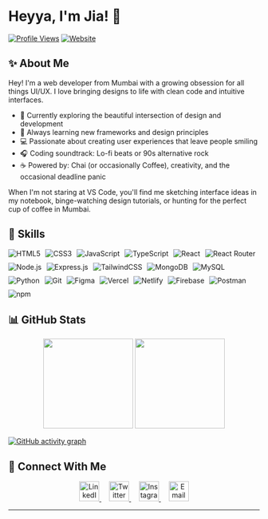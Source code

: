 # Heyya, I'm Jia! 👋

[![Profile Views](https://komarev.com/ghpvc/?username=jia2005&color=blueviolet)](https://github.com/jia2005) [![Website](https://img.shields.io/badge/Portfolio-Coming%20Soon-purple)](https://github.com/jia2005)

## ✨ About Me 

Hey! I'm a web developer from Mumbai with a growing obsession for all things UI/UX. I love bringing designs to life with clean code and intuitive interfaces.

- 🎨 Currently exploring the beautiful intersection of design and development
- 🌱 Always learning new frameworks and design principles
- 💻 Passionate about creating user experiences that leave people smiling
- 🎧 Coding soundtrack: Lo-fi beats or 90s alternative rock
- ☕ Powered by: Chai (or occasionally Coffee), creativity, and the occasional deadline panic

When I'm not staring at VS Code, you'll find me sketching interface ideas in my notebook, binge-watching design tutorials, or hunting for the perfect cup of coffee in Mumbai.

## 🚀 Skills

<div style="display: flex; gap: 10px; flex-wrap: wrap;">
  <img src="https://img.shields.io/badge/-HTML5-E34F26?style=for-the-badge&logo=html5&logoColor=white" alt="HTML5"/>
  <img src="https://img.shields.io/badge/-CSS3-1572B6?style=for-the-badge&logo=css3&logoColor=white" alt="CSS3"/>
  <img src="https://img.shields.io/badge/-JavaScript-F7DF1E?style=for-the-badge&logo=javascript&logoColor=black" alt="JavaScript"/>
  <img src="https://img.shields.io/badge/-TypeScript-3178C6?style=for-the-badge&logo=typescript&logoColor=white" alt="TypeScript"/>
  <img src="https://img.shields.io/badge/-React-61DAFB?style=for-the-badge&logo=react&logoColor=black" alt="React"/>
  <img src="https://img.shields.io/badge/-React_Router-CA4245?style=for-the-badge&logo=react-router&logoColor=white" alt="React Router"/>
  <img src="https://img.shields.io/badge/-Node.js-339933?style=for-the-badge&logo=node.js&logoColor=white" alt="Node.js"/>
  <img src="https://img.shields.io/badge/-Express.js-000000?style=for-the-badge&logo=express&logoColor=white" alt="Express.js"/>
  <img src="https://img.shields.io/badge/-TailwindCSS-06B6D4?style=for-the-badge&logo=tailwindcss&logoColor=white" alt="TailwindCSS"/>
  <img src="https://img.shields.io/badge/-MongoDB-47A248?style=for-the-badge&logo=mongodb&logoColor=white" alt="MongoDB"/>
  <img src="https://img.shields.io/badge/-MySQL-4479A1?style=for-the-badge&logo=mysql&logoColor=white" alt="MySQL"/>
  <img src="https://img.shields.io/badge/-Python-3776AB?style=for-the-badge&logo=python&logoColor=white" alt="Python"/>
  <img src="https://img.shields.io/badge/-Git-F05032?style=for-the-badge&logo=git&logoColor=white" alt="Git"/>
  <img src="https://img.shields.io/badge/-Figma-F24E1E?style=for-the-badge&logo=figma&logoColor=white" alt="Figma"/>
  <img src="https://img.shields.io/badge/-Vercel-000000?style=for-the-badge&logo=vercel&logoColor=white" alt="Vercel"/>
  <img src="https://img.shields.io/badge/-Netlify-00C7B7?style=for-the-badge&logo=netlify&logoColor=white" alt="Netlify"/>
  <img src="https://img.shields.io/badge/-Firebase-FFCA28?style=for-the-badge&logo=firebase&logoColor=black" alt="Firebase"/>
  <img src="https://img.shields.io/badge/-Postman-FF6C37?style=for-the-badge&logo=postman&logoColor=white" alt="Postman"/>
  <img src="https://img.shields.io/badge/-npm-CB3837?style=for-the-badge&logo=npm&logoColor=white" alt="npm"/>
</div>

## 📊 GitHub Stats

<div align="center">
  <img height="180em" src="https://github-readme-stats.vercel.app/api?username=jia2005&show_icons=true&theme=material-palenight&include_all_commits=true&count_private=true" />
  <img height="180em" src="https://github-readme-stats.vercel.app/api/top-langs/?username=jia2005&layout=compact&langs_count=7&theme=material-palenight" />
</div>

[![GitHub activity graph](https://github-readme-activity-graph.vercel.app/graph?username=Jia2005&bg_color=ffffff)](https://github.com/ashutosh00710/github-readme-activity-graph)

## 🤝 Connect With Me

<p align="center">
  <a href="https://linkedin.com" target="https://www.linkedin.com/in/jia-harisinghani/">
    <img src="https://raw.githubusercontent.com/rahuldkjain/github-profile-readme-generator/master/src/images/icons/Social/linked-in-alt.svg" alt="LinkedIn" height="40" width="40" />
  </a>
  &nbsp;&nbsp;&nbsp;
  <a href="https://twitter.com" target="https://x.com/JiaH2005">
    <img src="https://raw.githubusercontent.com/rahuldkjain/github-profile-readme-generator/master/src/images/icons/Social/twitter.svg" alt="Twitter" height="40" width="40" />
  </a>
  &nbsp;&nbsp;&nbsp;
  <a href="https://instagram.com" target="https://www.instagram.com/jiaaa2005/">
    <img src="https://raw.githubusercontent.com/rahuldkjain/github-profile-readme-generator/master/src/images/icons/Social/instagram.svg" alt="Instagram" height="40" width="40" />
  </a>
  &nbsp;&nbsp;&nbsp;
  <a href="mailto:jia2.harisinghani@gmail.com">
    <img src="https://cdn-icons-png.flaticon.com/512/5968/5968534.png" alt="Email" height="40" width="40" />
  </a>
</p>

---
